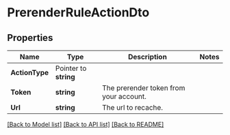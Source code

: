 # PrerenderRuleActionDto

## Properties

Name | Type | Description | Notes
------------ | ------------- | ------------- | -------------
**ActionType** | Pointer to **string** |  | 
**Token** | **string** | The prerender token from your account. | 
**Url** | **string** | The url to recache. | 

[[Back to Model list]](../README.md#documentation-for-models) [[Back to API list]](../README.md#documentation-for-api-endpoints) [[Back to README]](../README.md)


